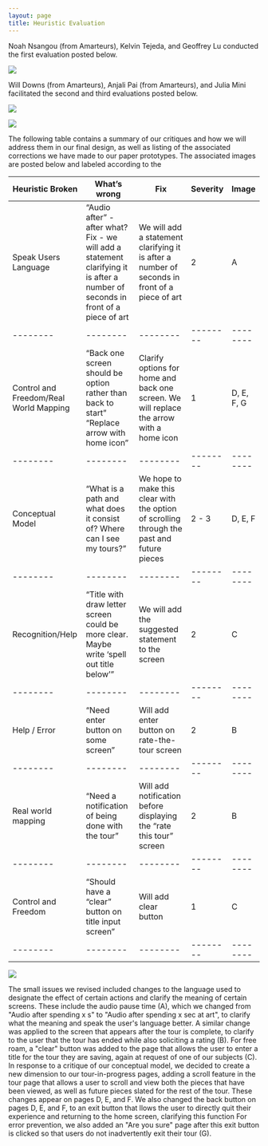 ```yaml
---
layout: page
title: Heuristic Evaluation
---
```


Noah Nsangou (from Amarteurs), Kelvin Tejeda, and Geoffrey Lu conducted the first evaluation posted below.

![](https://krtejeda.github.io/PersonalCuraTour/img/he1.jpeg)

Will Downs (from Amarteurs), Anjali Pai (from Amarteurs), and Julia Mini facilitated the second and third evaluations posted below.

![](https://krtejeda.github.io/PersonalCuraTour/img/he2.jpeg)

![](https://krtejeda.github.io/PersonalCuraTour/img/he3.jpeg)

The following table contains a summary of our critiques and how we will address them in our final design, as well as listing of the associated corrections we have made to our paper prototypes.  The associated images are posted below and labeled according to the 

| Heuristic Broken |  What’s wrong | Fix | Severity | Image | 
| -------- | -------- | -------- | -------- | -------- | 
| Speak Users Language | “Audio after” - after what? Fix - we will add a statement clarifying it is after a number of seconds in front of a piece of art  | We will add a statement clarifying it is after a number of seconds in front of a piece of art | 2 | A |
| -------- | -------- | -------- | -------- | -------- | 
| Control and Freedom/Real World Mapping | “Back one screen should be option rather than back to start”  “Replace arrow with home icon” | Clarify options for home and back one screen. We will replace the arrow with a home icon | 1 | D, E, F, G |
| -------- | -------- | -------- | -------- | -------- | 
| Conceptual Model | “What is a path and what does it consist of? Where can I see my tours?” | We hope to make this clear with the option of scrolling through the past and future pieces | 2 - 3 | D, E, F |
| -------- | -------- | -------- | -------- | -------- | 
| Recognition/Help | “Title with draw letter screen could be more clear. Maybe write ‘spell out title below’” | We will add the suggested statement to the screen | 2 | C |
| -------- | -------- | -------- | -------- | -------- | 
| Help / Error | “Need enter button on some screen” | Will add enter button on rate-the-tour screen | 2 | B |
| -------- | -------- | -------- | -------- | -------- | 
| Real world mapping | “Need a notification of being done with the tour” | Will add notification before displaying the “rate this tour” screen | 2 | B |
| -------- | -------- | -------- | -------- | -------- | 
| Control and Freedom | “Should have a “clear” button on title input screen” | Will add clear button | 1 | C |
| -------- | -------- | -------- | -------- | -------- | 

![](https://krtejeda.github.io/PersonalCuraTour/img/prototypeEdits.JPG)

The small issues we revised included changes to the language used to designate the effect of certain actions and clarify the meaning of certain screens.  These include the audio pause time (A), which we changed from "Audio after spending x s" to "Audio after spending x sec at art", to clarify what the meaning and speak the user's language better.  A similar change was applied to the screen that appears after the tour is complete, to clarify to the user that the tour has ended while also soliciting a rating (B).  For free roam, a "clear" button was added to the page that allows the user to enter a title for the tour they are saving, again at request of one of our subjects (C).  In response to a critique of our conceptual model, we decided to create a new dimension to our tour-in-progress pages, adding a scroll feature in the tour page that allows a user to scroll and view both the pieces that have been viewed, as well as future pieces slated for the rest of the tour.  These changes appear on pages D, E, and F.  We also changed the back button on pages D, E, and F, to an exit button that llows the user to directly quit their experience and returning to the home screen, clarifying this function  For error prevention, we also added an "Are you sure" page after this exit button is clicked so that users do not inadvertently exit their tour (G).  


